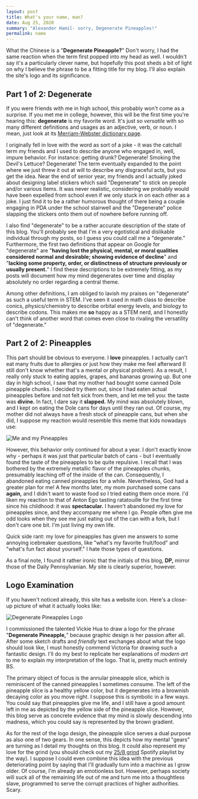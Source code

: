 ```yaml
---
layout: post
title: What's your name, man?
date: Aug 25, 2020
summary: "Alexander Hamil- sorry, Degenerate Pineapples!"
permalink: name
---
```


What the Chinese is a "**Degenerate Pineapple?**" Don't worry, I had the same reaction when the term first popped into my head as well. I wouldn't say it's a particularly clever name, but hopefully this post sheds a bit of light on why I believe the phrase to be a fitting title for my blog. I'll also explain the site's logo and its significance.

## Part 1 of 2: Degenerate
If you were friends with me in high school, this probably won't come as a surprise. If you met me in college, however, this will be the first time you're hearing this: **degenerate** is my favorite word. It's just so *versatile* with so many different definitions and usages as an adjective, verb, or noun. I mean, just look at its [Merriam-Webster dictionary page](https://www.merriam-webster.com/dictionary/degenerate).

I originally fell in love with the word as sort of a joke - it was the catchall term my friends and I used to describe anyone who engaged in, well, impure behavior. For instance: getting drunk? Degenerate! Smoking the Devil's Lettuce? Degenerate! The term eventually expanded to the point where we just threw it out at will to describe any disgraceful acts, but you get the idea. Near the end of senior year, my friends and I actually joked about designing label stickers which said "Degenerate" to stick on people and/or various items. It was never realistic, considering we probably would have been expelled from school even if we only stuck in on each other as a joke. I just find it to be a rather humorous thought of there being a couple engaging in PDA under the school stairwell and the "Degenerate" police slapping the stickers onto them out of nowhere before running off.

I also find "degenerate" to be a rather accurate description of the state of this blog. You'll probably see that I'm a very egotistical and dislikable individual through my posts, so I guess you could call me a "degenerate." Furthermore, the first two definitions that appear on Google for "degenerate" are "**having lost the physical, mental, or moral qualities considered normal and desirable; showing evidence of decline**" and "**lacking some property, order, or distinctness of structure previously or usually present.**" I find these descriptions to be extremely fitting, as my posts will document how my mind degenerates over time and display absolutely no order regarding a central theme.

Among other definitions, I am obliged to lavish my praises on "degenerate" as such a useful term in STEM. I've seen it used in math class to describe conics, physics/chemistry to describe orbital energy levels, and biology to describe codons. This makes me **so** happy as a STEM nerd, and I honestly can't think of another word that comes even close to rivaling the versatility of "degenerate."

## Part 2 of 2: Pineapples
This part should be obvious to everyone. I **love** pineapples. I actually can't eat many fruits due to allergies or just how they make me feel afterward (I still don't know whether that's a mental or physical problem). As a result, I really only stuck to eating apples, grapes, and bananas growing up. But one day in high school, I saw that my mother had bought some canned Dole pineapple chunks. I decided try them out, since I had eaten actual pineapples before and not felt sick from them, and let me tell you: the taste was **divine.** In fact, I dare say it **slapped.** My mind was absolutely blown, and I kept on eating the Dole cans for days until they ran out. Of course, my mother did not always have a fresh stock of pineapple cans, but when she did, I suppose my reaction would resemble this meme that kids nowadays use:

<img alt="Me and my Pineapples" src="../../img/pineapple_meme.png" style="max-height: 500px">

However, this behavior only continued for about a year. I don't exactly know why - perhaps it was just that particular batch of cans - but I eventually found the taste of the pineapples to be quite repulsive. I recall that I was bothered by the extremely metallic flavor of the pineapples chunks, presumably leaching off of the inside of the can. Consequently, I abandoned eating canned pineapples for a while. Nevertheless, God had a greater plan for me! A few months later, my mom purchased some cans **again,** and I didn't want to waste food so I tried eating them once more. I'd liken my reaction to that of Anton Ego tasting ratatouille for the first time since his childhood: it was **spectacular.** I haven't abandoned my love for pineapples since, and they accompany me where I go. People often give me odd looks when they see me just eating out of the can with a fork, but I don't care one bit. I'm just living my own life.

Quick side rant: my love for pineapples has given me answers to some annoying icebreaker questions, like "what's my favorite fruit/food" and "what's fun fact about yourself." I hate those types of questions.

As a final note, I found it rather ironic that the initials of this blog, **DP,** mirror those of the Daily Pennsylvanian. My site is clearly superior, however.

## Logo Examination
If you haven't noticed already, this site has a website icon. Here's a close-up picture of what it actually looks like:

<img alt="Degenerate Pineapples Logo" src="../../img/dp_logo.png">

I commissioned the talented Vickie Hua to draw a logo for the phrase "**Degenerate Pineapple,**" because graphic design *is* her passion after all. After some sketch drafts and *friendly* text exchanges about what the logo should look like, I must honestly commend Victoria for drawing such a fantastic design. I'll do my best to replicate her explanations of *modern art* to me to explain my interpretation of the logo. That is, pretty much entirely BS.

The primary object of focus is the annular pineapple slice, which is reminiscent of the canned pineapples I sometimes consume. The left of the pineapple slice is a healthy yellow color, but it degenerates into a brownish decaying color as you move right. I suppose this is symbolic in a few ways. You could say that pineapples give me life, and I still have a good amount left in me as depicted by the yellow side of the pineapple slice. However, this blog serve as concrete evidence that my mind is slowly descending into madness, which you could say is represented by the brown gradient.

As for the rest of the logo design, the pineapple slice serves a dual purpose as also one of two gears. In one sense, this depicts how my mental "gears" are turning as I detail my thoughts on this blog. It could also represent my love for the grind (you should check out my [25/8 grind](https://open.spotify.com/playlist/0lZYyz78c0pcbVTMbDv3S3) Spotify playlist by the way). I suppose I could even combine this idea with the previous deteriorating point by saying that I'll gradually turn into a machine as I grow older. Of course, I'm already an emotionless bot. However, perhaps society will suck all of the remaining life out of me and turn me into a thoughtless slave, programmed to serve the corrupt practices of higher authorities. Scary.
